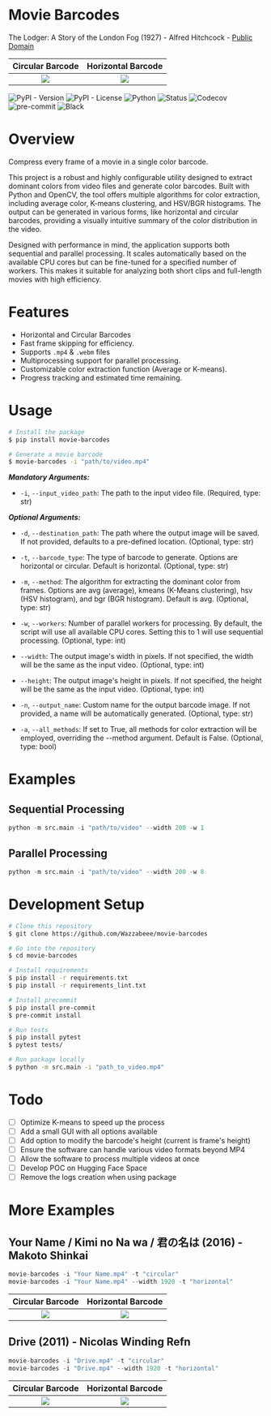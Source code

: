 # Movie Barcodes
The Lodger: A Story of the London Fog (1927) - Alfred Hitchcock - [Public Domain](https://archive.org/details/TheLodgerAStoryOfTheLondonFog_579)

Circular Barcode           |  Horizontal Barcode
:-------------------------:|:-------------------------:
![](https://raw.githubusercontent.com/Wazzabeee/movie_color_barcode/main/examples/thelodgerastoryofthelondonfog_circular.png)  |  ![](https://raw.githubusercontent.com/Wazzabeee/movie_color_barcode/main/examples/thelodgerastoryofthelondonfog_horizontal.png)

![PyPI - Version](https://img.shields.io/pypi/v/movie-barcodes)
![PyPI - License](https://img.shields.io/pypi/l/movie-barcodes)
![Python](https://img.shields.io/badge/python-3.11-blue)
![Status](https://img.shields.io/pypi/status/movie-barcodes.svg)
![Codecov](https://codecov.io/gh/Wazzabeee/movie-barcodes/branch/main/graph/badge.svg)
![pre-commit](https://img.shields.io/badge/pre--commit-enabled-brightgreen?logo=pre-commit&logoColor=white)
![Black](https://img.shields.io/badge/code%20style-black-000000.svg)

# Overview

Compress every frame of a movie in a single color barcode.

This project is a robust and highly configurable utility designed to extract dominant colors from video files and generate color barcodes. Built with Python and OpenCV, the tool offers multiple algorithms for color extraction, including average color, K-means clustering, and HSV/BGR histograms. The output can be generated in various forms, like horizontal and circular barcodes, providing a visually intuitive summary of the color distribution in the video.

Designed with performance in mind, the application supports both sequential and parallel processing. It scales automatically based on the available CPU cores but can be fine-tuned for a specified number of workers. This makes it suitable for analyzing both short clips and full-length movies with high efficiency.

# Features
- Horizontal and Circular Barcodes
- Fast frame skipping for efficiency.
- Supports `.mp4` & `.webm` files
- Multiprocessing support for parallel processing.
- Customizable color extraction function (Average or K-means).
- Progress tracking and estimated time remaining.

# Usage
```bash
# Install the package
$ pip install movie-barcodes

# Generate a movie barcode
$ movie-barcodes -i "path/to/video.mp4"
```

***Mandatory Arguments:***
- `-i`, `--input_video_path`: The path to the input video file. (Required, type: str)

***Optional Arguments:***
- `-d`, `--destination_path`: The path where the output image will be saved. If not provided, defaults to a pre-defined location. (Optional, type: str)

- `-t`, `--barcode_type`: The type of barcode to generate. Options are horizontal or circular. Default is horizontal. (Optional, type: str)

- `-m`, `--method`: The algorithm for extracting the dominant color from frames. Options are avg (average), kmeans (K-Means clustering), hsv (HSV histogram), and bgr (BGR histogram). Default is avg. (Optional, type: str)

- `-w`, `--workers`: Number of parallel workers for processing. By default, the script will use all available CPU cores. Setting this to 1 will use sequential processing. (Optional, type: int)

- `--width`: The output image's width in pixels. If not specified, the width will be the same as the input video. (Optional, type: int)

- `--height`: The output image's height in pixels. If not specified, the height will be the same as the input video. (Optional, type: int)

- `-n`, `--output_name`: Custom name for the output barcode image. If not provided, a name will be automatically generated. (Optional, type: str)

- `-a`, `--all_methods`: If set to True, all methods for color extraction will be employed, overriding the --method argument. Default is False. (Optional, type: bool)

# Examples
## Sequential Processing
```python
python -m src.main -i "path/to/video" --width 200 -w 1
```
## Parallel Processing
```python
python -m src.main -i "path/to/video" --width 200 -w 8
```

# Development Setup
```bash
# Clone this repository
$ git clone https://github.com/Wazzabeee/movie-barcodes

# Go into the repository
$ cd movie-barcodes

# Install requirements
$ pip install -r requirements.txt
$ pip install -r requirements_lint.txt

# Install precommit
$ pip install pre-commit
$ pre-commit install

# Run tests
$ pip install pytest
$ pytest tests/

# Run package locally
$ python -m src.main -i "path_to_video.mp4"
```

# Todo

- [ ] Optimize K-means to speed up the process
- [ ] Add a small GUI with all options available
- [ ] Add option to modify the barcode's height (current is frame's height)
- [ ] Ensure the software can handle various video formats beyond MP4
- [ ] Allow the software to process multiple videos at once
- [ ] Develop POC on Hugging Face Space
- [ ] Remove the logs creation when using package

# More Examples
## Your Name / Kimi no Na wa / 君の名は (2016) - Makoto Shinkai
```python
movie-barcodes -i "Your Name.mp4" -t "circular"
movie-barcodes -i "Your Name.mp4" --width 1920 -t "horizontal"
```
Circular Barcode           |  Horizontal Barcode
:-------------------------:|:-------------------------:
![](https://raw.githubusercontent.com/Wazzabeee/movie_color_barcode/main/examples/your_name_avg_circular.png)  |  ![](https://raw.githubusercontent.com/Wazzabeee/movie_color_barcode/main/examples/your_name_avg_horizontal.png)
## Drive (2011) - Nicolas Winding Refn
```python
movie-barcodes -i "Drive.mp4" -t "circular"
movie-barcodes -i "Drive.mp4" --width 1920 -t "horizontal"
```
Circular Barcode           |  Horizontal Barcode
:-------------------------:|:-------------------------:
![](https://raw.githubusercontent.com/Wazzabeee/movie_color_barcode/main/examples/drive_avg_circular.png)  |  ![](https://raw.githubusercontent.com/Wazzabeee/movie_color_barcode/main/examples/drive_avg_horizontal.png)


